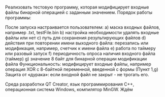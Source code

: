 Реализовать тестовую программу, которая модифицирует входные файлы бинарной операцией с заданным значением.
Порядок работы программы:

После запуска настраивается пользователем:
а) маска входных файлов, например .txt, testFile.bin
b) настройка необходимости удалять входные файлы или нет
c) путь для сохранения результирующих файлов
d) действия при повторении имени выходного файла: перезапись или
модификация, например, счетчик к имени файла
e) работа по таймеру или разовый запуск
f) периодичность опроса наличия входного файла (таймер)
g) значение 8 байт для бинарной операции модификации файла
Функциональность: модифицирует входные файлы, например операция XOR с 8-байтной переменной, введенной с формы (Пункт 1,g)
Защита от «дурака»: если входной файл не закрыт - не трогать его.

Среда разработки QT Creator, язык программирования С++, операционная система Windows, компилятор MinGW.
Ждём
